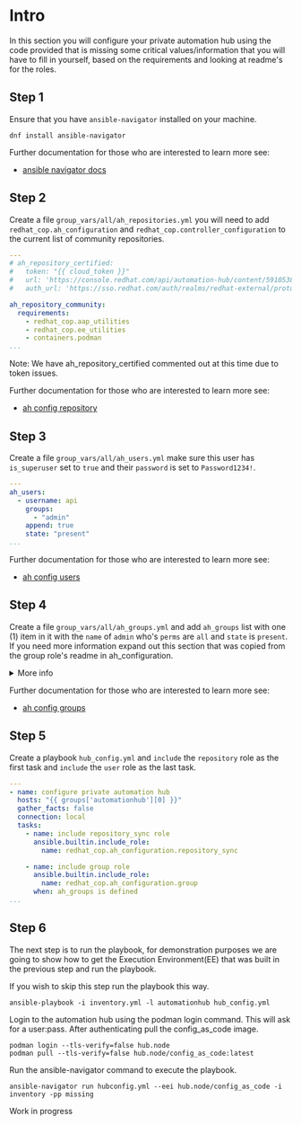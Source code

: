 # Intro

In this section you will configure your private automation hub using the code provided that is missing some critical values/information that you will have to fill in yourself, based on the requirements and looking at readme's for the roles.

## Step 1

Ensure that you have `ansible-navigator` installed on your machine.

```console
dnf install ansible-navigator
```

Further documentation for those who are interested to learn more see:

- [ansible navigator docs](https://ansible-navigator.readthedocs.io/en/latest/installation/#install-ansible-navigator)

## Step 2

Create a file `group_vars/all/ah_repositories.yml` you will need to add `redhat_cop.ah_configuration` and `redhat_cop.controller_configuration` to the current list of community repositories.

```yaml
---
# ah_repository_certified:
#   token: "{{ cloud_token }}"
#   url: 'https://console.redhat.com/api/automation-hub/content/5910538-synclist/'
#   auth_url: 'https://sso.redhat.com/auth/realms/redhat-external/protocol/openid-connect/token'

ah_repository_community:
  requirements:
    - redhat_cop.aap_utilities
    - redhat_cop.ee_utilities
    - containers.podman
...
```

Note: We have ah_repository_certified commented out at this time due to token issues.

Further documentation for those who are interested to learn more see:

- [ah config repository](https://github.com/redhat-cop/ah_configuration/blob/devel/roles/repository/README.md)

## Step 3

Create a file `group_vars/all/ah_users.yml` make sure this user has `is_superuser` set to `true` and their `password` is set to `Password1234!`.

```yaml
---
ah_users:
  - username: api
    groups:
      - "admin"
    append: true
    state: "present"
...
```

Further documentation for those who are interested to learn more see:

- [ah config users](https://github.com/redhat-cop/ah_configuration/blob/devel/roles/user/README.md)

## Step 4

Create a file `group_vars/all/ah_groups.yml` and add `ah_groups` list with one (1) item in it with the `name` of `admin` who's `perms` are `all` and `state` is `present`.
If you need more information expand out this section that was copied from the group role's readme in ah_configuration.

<details>
  <summary>More info</summary>

### Variables

|Variable Name|Default Value|Required|Type|Description|
|:---:|:---:|:---:|:---:|:---:|
|`name`|""|yes|str|Group Name. Must be lower case containing only alphanumeric characters and underscores.|
|`perms`|""|yes|str|The list of permissions to add to or remove from the given group. See below for options.|
|`state`|`present`|no|str|Desired state of the group.|
<!-- |`new_name`|""|yes|str|Setting this option will change the existing name (looked up via the name field.| -->

#### perms

The module accepts the following roles:

- For user management, `add_user`, `change_user`, `delete_user`, and `view_user`.
- For group management, `add_group`, `change_group`, `delete_group`, and `view_group`.
- For collection namespace management, `add_namespace`, `change_namespace`, `upload_to_namespace`, and `delete_namespace`.
- For collection content management, `modify_ansible_repo_content`, and `delete_collection`.
- For remote repository configuration, `change_collectionremote` and `view_collectionremote`.
- For container image management, only with private automation hub v4.3.2
  or later, `change_containernamespace_perms`, `change_container`,
  `change_image_tag`, `create_container`, `push_container`, and `delete_containerrepository`.
- For task management, `change_task`, `view_task`, and `delete_task`.
- You can also grant or revoke all permissions with `*` or `all`.

### Standard Project Data Structure

#### Yaml Example

```yaml
---
ah_groups:
  - name: group1
    state: present
```

</details>

Further documentation for those who are interested to learn more see:

- [ah config groups](https://github.com/redhat-cop/ah_configuration/blob/devel/roles/group/README.md)

## Step 5

Create a playbook `hub_config.yml` and `include` the `repository` role as the first task and `include` the `user` role as the last task.

```yaml
---
- name: configure private automation hub
  hosts: "{{ groups['automationhub'][0] }}"
  gather_facts: false
  connection: local
  tasks:
    - name: include repository_sync role
      ansible.builtin.include_role:
        name: redhat_cop.ah_configuration.repository_sync

    - name: include group role
      ansible.builtin.include_role:
        name: redhat_cop.ah_configuration.group
      when: ah_groups is defined
...
```

## Step 6

The next step is to run the playbook, for demonstration purposes we are going to show how to get the Execution Environment(EE) that was built in the previous step and run the playbook.

If you wish to skip this step run the playbook this way.
```console
ansible-playbook -i inventory.yml -l automationhub hub_config.yml
```

Login to the automation hub using the podman login command. This will ask for a user:pass. After authenticating pull the config_as_code image.
```console
podman login --tls-verify=false hub.node
podman pull --tls-verify=false hub.node/config_as_code:latest
```

Run the ansible-navigator command to execute the playbook.
```console
ansible-navigator run hubconfig.yml --eei hub.node/config_as_code -i inventory -pp missing
```
Work in progress
